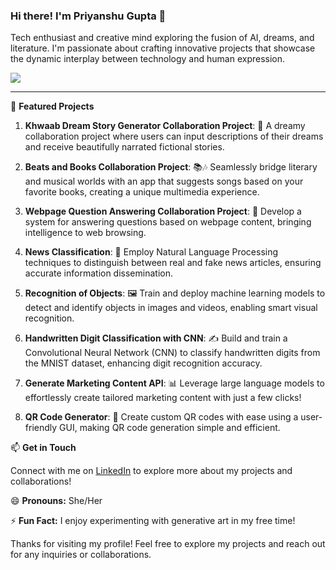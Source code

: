 ### Hi there! I'm Priyanshu Gupta 👋

Tech enthusiast and creative mind exploring the fusion of AI, dreams, and literature. I'm passionate about crafting innovative projects that showcase the dynamic interplay between technology and human expression.

<!-- Use the "img" tag with "max-width" and "height" set to "auto" for responsiveness -->
<img src="https://github.com/thisispriyanshugupta/thisispriyanshugupta/assets/87561259/ebe768df-1d8a-428a-ab5f-1dfaf18eef16" style="max-width: 100%; height: auto;" />

---
🌟 **Featured Projects**

1. **Khwaab Dream Story Generator Collaboration Project**: 🌌 A dreamy collaboration project where users can input descriptions of their dreams and receive beautifully narrated fictional stories.

2. **Beats and Books Collaboration Project**: 📚🎶 Seamlessly bridge literary and musical worlds with an app that suggests songs based on your favorite books, creating a unique multimedia experience.
3. **Webpage Question Answering Collaboration Project**: 🤔 Develop a system for answering questions based on webpage content, bringing intelligence to web browsing.

4. **News Classification**: 📰 Employ Natural Language Processing techniques to distinguish between real and fake news articles, ensuring accurate information dissemination.

5. **Recognition of Objects**: 🖼️ Train and deploy machine learning models to detect and identify objects in images and videos, enabling smart visual recognition.

6. **Handwritten Digit Classification with CNN**: ✍️ Build and train a Convolutional Neural Network (CNN) to classify handwritten digits from the MNIST dataset, enhancing digit recognition accuracy.

7. **Generate Marketing Content API**: 📊 Leverage large language models to effortlessly create tailored marketing content with just a few clicks!

8. **QR Code Generator**: 📲 Create custom QR codes with ease using a user-friendly GUI, making QR code generation simple and efficient.

📫 **Get in Touch**

Connect with me on [LinkedIn](https://www.linkedin.com/in/priyanshu-g-2421251b9/) to explore more about my projects and collaborations!

😄 **Pronouns:** She/Her

⚡ **Fun Fact:** I enjoy experimenting with generative art in my free time!

Thanks for visiting my profile! Feel free to explore my projects and reach out for any inquiries or collaborations.


